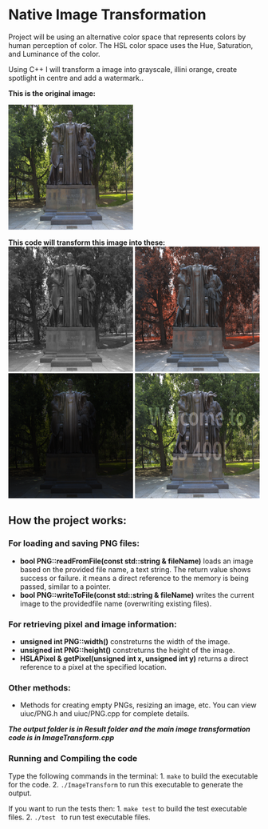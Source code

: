 # Native Image Transformation
Project will be using an alternative color space that represents colors by human perception of color. The HSL color space uses the Hue, Saturation, and Luminance of the color. 

Using C++ I will transform a image into grayscale, illini orange, create spotlight in centre and add a watermark..

**This is the original image:**

<img src="https://raw.githubusercontent.com/Iltwats/Image-Transformation/master/alma.png" width="250" height="250">

**This code will transform this image into these:**<br>
<img src="https://raw.githubusercontent.com/Iltwats/Image-Transformation/master/Result/out-grayscale.png" width="250" height="250"> 
<img src="https://raw.githubusercontent.com/Iltwats/Image-Transformation/master/Result/out-illinify.png" width="250" height="250"><br>
<img src="https://raw.githubusercontent.com/Iltwats/Image-Transformation/master/Result/out-spotlight.png" width="250" height="250">
<img src="https://raw.githubusercontent.com/Iltwats/Image-Transformation/master/Result/out-watermark.png" width="250" height="250">

## How the project works:
### For loading and saving PNG files:

- **bool PNG::readFromFile(const std::string & fileName)** loads an image based on the provided file name, a text string. The return value shows success or failure. it means a direct reference to the memory is being passed, similar to a pointer.
- **bool PNG::writeToFile(const std::string & fileName)** writes the current image to the providedfile name (overwriting existing files).

### For retrieving pixel and image information:

- **unsigned int PNG::width()** constreturns the width of the image.
- **unsigned int PNG::height()** constreturns the height of the image.
- **HSLAPixel & getPixel(unsigned int x, unsigned int y)** returns a direct reference to a pixel at the specified location.

### Other methods:

- Methods for creating empty PNGs, resizing an image, etc. You can view uiuc/PNG.h and uiuc/PNG.cpp for complete details.

***The output folder is in Result folder and the main image transformation code is in ImageTransform.cpp***

### Running and Compiling the code
Type the following commands in the terminal:
    1. `make` to build the executable for the code.
    2. `./ImageTransform` to run this executable to generate the output.

If you want to run the tests then:
    1. `make test` to build the test executable files.
    2. `./test ` to run test executable files.



